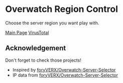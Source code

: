 # Overwatch Region Control
Choose the server region you want play with.

[Main Page](/img/screenshot-main-page.png)
[VirusTotal](/img/screenshot-virustotal.png)

## Acknowledgement
Don't forget to check those projects!
* Inspired by [foryVERX/Overwatch-Server-Selector](https://github.com/foryVERX/Overwatch-Server-Selector)
* IP data from [foryVERX/Overwatch-Server-Selector](https://github.com/foryVERX/Overwatch-Server-Selector)
